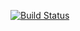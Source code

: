 [![Build Status](https://travis-ci.org/nickcluc/angular_rails_todo.svg)](https://travis-ci.org/nickcluc/angular_rails_todo)
